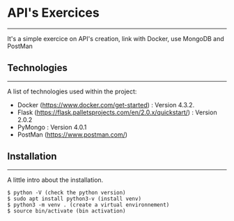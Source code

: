 # API's Exercices
***
It's a simple exercice on API's creation, link with Docker, use MongoDB and PostMan

## Technologies
***
A list of technologies used within the project:
* Docker (https://www.docker.com/get-started) : Version 4.3.2.
* Flask (https://flask.palletsprojects.com/en/2.0.x/quickstart/) : Version 2.0.2
* PyMongo : Version 4.0.1
* PostMan (https://www.postman.com/)

## Installation
***
A little intro about the installation.
```
$ python -V (check the python version)
$ sudo apt install python3-v (install venv)
$ python3 -m venv . (create a virtual environnement)
$ source bin/activate (bin activation)
```